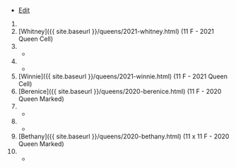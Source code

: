 * [Edit](https://github.com/joejcollins/rhapsody-angel/edit/master/_includes/apiary.md)

1. 
1. [Whitney]({{ site.baseurl }}/queens/2021-whitney.html) (11 F - 2021 Queen Cell)
1. -
1. -
1. [Winnie]({{ site.baseurl }}/queens/2021-winnie.html) (11 F - 2021 Queen Cell)
1. [Berenice]({{ site.baseurl }}/queens/2020-berenice.html) (11 F - 2020 Queen Marked)
1. -
1. -
1. [Bethany]({{ site.baseurl }}/queens/2020-bethany.html) (11 x 11 F - 2020 Queen Marked)
1. -
